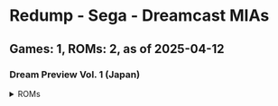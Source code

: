 # Redump - Sega - Dreamcast MIAs
## Games: 1, ROMs: 2, as of 2025-04-12

### Dream Preview Vol. 1 (Japan)
<details>
<summary>ROMs</summary>

- Dream Preview Vol. 1 (Japan) (Track 1).bin, CRC: ddf41288
- Dream Preview Vol. 1 (Japan) (Track 3).bin, CRC: 3a1c01de
</details>


